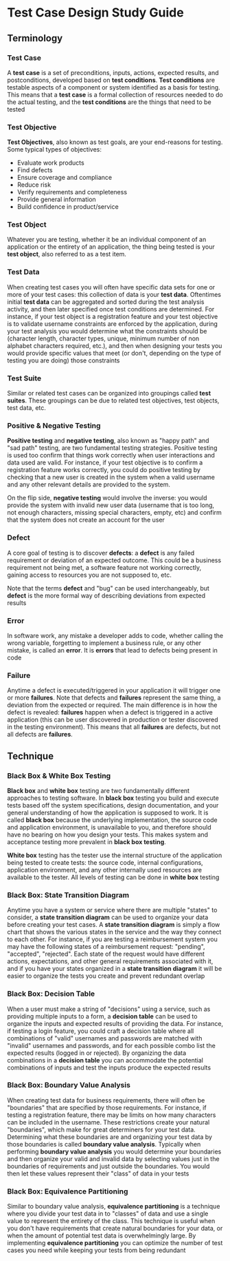 # Test Case Design Study Guide

## Terminology

### Test Case
A **test case** is a set of preconditions, inputs, actions, expected results, and postconditions, developed based on **test conditions**. **Test conditions** are testable aspects of a component or system identified as a basis for testing. This means that a **test case** is a formal collection of resources needed to do the actual testing, and the **test conditions** are the things that need to be tested

### Test Objective
**Test Objectives**, also known as test goals, are your end-reasons for testing. Some typical types of objectives:
- Evaluate work products
- Find defects
- Ensure coverage and compliance
- Reduce risk
- Verify requirements and completeness
- Provide general information
- Build confidence in product/service

### Test Object
Whatever you are testing, whether it be an individual component of an application or the entirety of an application, the thing being tested is your **test object**, also referred to as a test item. 

### Test Data
When creating test cases you will often have specific data sets for one or more of your test cases: this collection of data is your **test data**. Oftentimes initial **test data** can be aggregated and sorted during the test analysis activity, and then later specified once test conditions are determined. For instance, if your test object is a registration feature and your test objective is to validate username constraints are enforced by the application, during your test analysis you would determine what the constraints should be (character length, character types, unique, minimum number of non alphabet characters required, etc.), and then when designing your tests you would provide specific values that meet (or don't, depending on the type of testing you are doing) those constraints

### Test Suite
Similar or related test cases can be organized into groupings called **test suites**. These groupings can be due to related test objectives, test objects, test data, etc.

### Positive & Negative Testing
**Positive testing** and **negative testing**, also known as "happy path" and "sad path" testing, are two fundamental testing strategies. Positive testing is used too confirm that things work correctly when user interactions and data used are valid. For instance, if your test objective is to confirm a registration feature works correctly, you could do positive testing by checking that a new user is created in the system when a valid username and any other relevant details are provided to the system.

On the flip side, **negative testing** would involve the inverse: you would provide the system with invalid new user data (username that is too long, not enough characters, missing special characters, empty, etc) and confirm that the system does not create an account for the user

### Defect
A core goal of testing is to discover **defects**: a **defect** is any failed requirement or deviation of an expected outcome. This could be a business requirement not being met, a software feature not working correctly, gaining access to resources you are not supposed to, etc.

Note that the terms **defect** and "bug" can be used interchangeably, but **defect** is the more formal way of describing deviations from expected results

### Error
In software work, any mistake a developer adds to code, whether calling the wrong variable, forgetting to implement a business rule, or any other mistake, is called an **error**. It is **errors** that lead to defects being present in code

### Failure
Anytime a defect is executed/triggered in your application it will trigger one or more **failures**. Note that defects and **failures** represent the same thing, a deviation from the expected or required. The main difference is in how the defect is revealed: **failures** happen when a defect is triggered in a active application (this can be user discovered in production or tester discovered in the testing environment). This means that all **failures** are defects, but not all defects are **failures**.

## Technique

### Black Box & White Box Testing
**Black box** and **white box** testing are two fundamentally different approaches to testing software. In **black box** testing you build and execute tests based off the system specifications, design documentation, and your general understanding of how the application is supposed to work. It is called **black box** because the underlying implementation, the source code and application environment, is unavailable to you, and therefore should have no bearing on how you design your tests. This makes system and acceptance testing more prevalent in **black box testing**.

**White box** testing has the tester use the internal structure of the application being tested to create tests: the source code, internal configurations, application environment, and any other internally used resources are available to the tester. All levels of testing can be done in **white box** testing


### Black Box: State Transition Diagram
Anytime you have a system or service where there are multiple "states" to consider, a **state transition diagram** can be used to organize your data before creating your test cases. A **state transition diagram** is simply a flow chart that shows the various states in the service and the way they connect to each other. For instance, if you are testing a reimbursement system you may have the following states of a reimbursement request: "pending", "accepted", "rejected". Each state of the request would have different actions, expectations, and other general requirements associated with it, and if you have your states organized in a **state transition diagram** it will be easier to organize the tests you create and prevent redundant overlap

### Black Box: Decision Table
When a user must make a string of "decisions" using a service, such as providing multiple inputs to a form, a **decision table** can be used to organize the inputs and expected results of providing the data. For instance, if testing a login feature, you could craft a decision table where all combinations of "valid" usernames and passwords are matched with "invalid" usernames and passwords, and for each possible combo list the expected results (logged in or rejected). By organizing the data combinations in a **decision table** you can accommodate the potential combinations of inputs and test the inputs produce the expected results

### Black Box: Boundary Value Analysis
When creating test data for business requirements, there will often be "boundaries" that are specified by those requirements. For instance, if testing a registration feature, there may be limits on how many characters can be included in the username. These restrictions create your natural "boundaries", which make for great determiners for your test data. Determining what these boundaries are and organizing your test data by those boundaries is called **boundary value analysis**. Typically when performing **boundary value analysis** you would determine your boundaries and then organize your valid and invalid data by selecting values just in the boundaries of requirements and just outside the boundaries. You would then let these values represent their "class" of data in your tests

### Black Box: Equivalence Partitioning
Similar to boundary value analysis, **equivalence partitioning** is a technique where you divide your test data in to "classes" of data and use a single value to represent the entirety of the class. This technique is useful when you don't have requirements that create natural boundaries for your data, or when the amount of potential test data is overwhelmingly large. By implementing **equivalence partitioning** you can optimize the number of test cases you need while keeping your tests from being redundant
